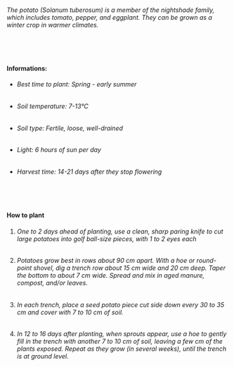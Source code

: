 ###### The potato (Solanum tuberosum) is a member of the nightshade family, which includes tomato, pepper, and eggplant. They can be grown as a winter crop in warmer climates.

###### ‎

#### Informations:

-   ###### Best time to plant: Spring - early summer
-   ###### Soil temperature: 7-13°C
-   ###### Soil type: Fertile, loose, well-drained
-   ###### Light: 6 hours of sun per day
-   ###### Harvest time: 14-21 days after they stop flowering

###### ‎

#### How to plant

1. ###### One to 2 days ahead of planting, use a clean, sharp paring knife to cut large potatoes into golf ball-size pieces, with 1 to 2 eyes each
2. ###### Potatoes grow best in rows about 90 cm apart. With a hoe or round-point shovel, dig a trench row about 15 cm wide and 20 cm deep. Taper the bottom to about 7 cm wide. Spread and mix in aged manure, compost, and/or leaves.
3. ###### In each trench, place a seed potato piece cut side down every 30 to 35 cm and cover with 7 to 10 cm of soil.
4. ###### In 12 to 16 days after planting, when sprouts appear, use a hoe to gently fill in the trench with another 7 to 10 cm of soil, leaving a few cm of the plants exposed. Repeat as they grow (in several weeks), until the trench is at ground level.
